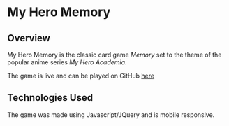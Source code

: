 # My Hero Memory

## Overview

 My Hero Memory is the classic card game *Memory* set to the theme of the popular anime series *My Hero Academia*.

The game is live and can be played on GitHub [here](https://luciousmc.github.io/my-hero-memory)

## Technologies Used

The game was made using Javascript/JQuery and is mobile responsive.
